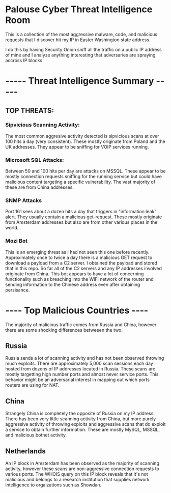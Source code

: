 # Palouse Cyber Threat Intelligence Room
This is a collection of the most aggressive malware, code, and malicious requests that I discover hit my IP in Easter Washington state address.

I do this by having Security Onion sniff all the traffic on a public IP address of mine 
and I analyze anything interesting that adversaries are spraying accross IP blocks


# ----- Threat Intelligence Summary -----

## TOP THREATS:

### Sipvicious Scanning Activity: 
The most common aggresive activity detected is sipvicious scans at over 100 hits a day (very consistent). These mostly originate from Poland and the UK addresses. They appear to be sniffing for VOIP services running.

### Microsoft SQL Attacks: 
Between 50 and 100 hits per day are attacks on MSSQL. These appear to be mostly connection requests sniffing for the running service but could have malicious content targeting a specific vulnerability. The vast majority of these are from China addresses.

### SNMP Attacks
Port 161 sees about a dozen hits a day that triggers in "information leak" alert. They usually contain a malicious get-request. These mostly originate from Amsterdam addresses but also are from other various places in the world.

### Mozi Bot
This is an emerging threat as I had not seen this one before recently. Approximately once to twice a day there is a malicious GET request to download a payload from a C2 server. I obtained the payload and stored that in this repo. So far all of the C2 servers and any IP addresses involved originate from China. This bot appears to have a lot of concerning functionality such as breaching into the WiFi network of the router and sending information to the Chinese address even after obtaining persisance.


# ---- Top Malicious Countries ----
The majority of malicious traffic comes from Russia and China, however there are some shocking differences betweeen the two.

## Russia
Russia sends a lot of scanning activity and has not been observed throwing much exploits. There are approximately 5,000 scan sessions each day hosted from dozens of IP addresses located in Russia. These scans are mostly targetting high number ports and almost never service ports. This behavior might be an adversarial interest in mapping out which ports routers are using for NAT.

## China
Strangely China is completely the opposite of Russia on my IP address. There has been very little scanning activity from China, but more purely aggressive activity of throwing exploits and aggressive scans that do exploit a service to obtain further information. These are mostly MySQL, MSSQL, and malicious botnet activity. 

## Netherlands
An IP block in Amsterdam has been observed as the majority of scanning activity, however these scans are non-aggressive connection requests to various ports. The WHOIS query on this IP block reveals that it's not malicious and belongs to a research institution that supplies network intelligence to orgaizations such as Showdan.
